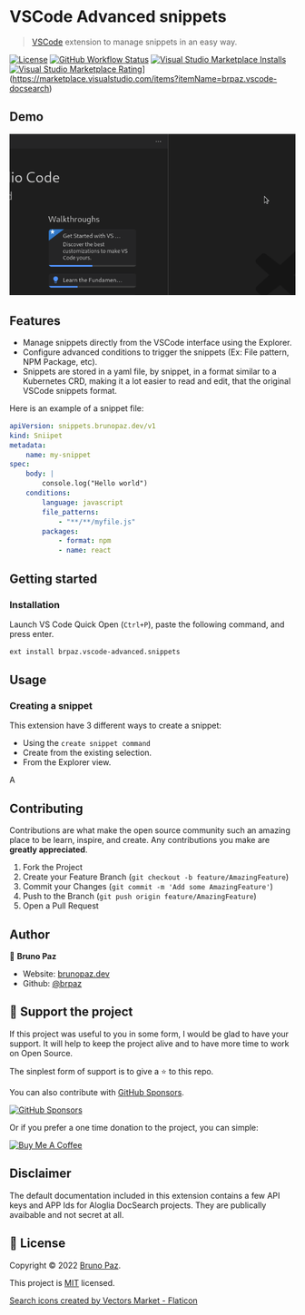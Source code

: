 # VSCode Advanced snippets

> [VSCode](http://code.visualstudio.com) extension to manage snippets in an easy way.

[![License](https://img.shields.io/badge/License-MIT-yellow.svg?style=for-the-badge)](LICENSE)
[![GitHub Workflow Status](https://img.shields.io/github/workflow/status/brpaz/vscode-docsearch/CI?style=for-the-badge)]()
[![Visual Studio Marketplace Installs](https://img.shields.io/visual-studio-marketplace/i/brpaz.vscode-docsearch?style=for-the-badge)](https://marketplace.visualstudio.com/items?itemName=brpaz.docsearch)
[![Visual Studio Marketplace Rating](https://img.shields.io/visual-studio-marketplace/r/b?style=for-the-badge)](https://img.shields.io/visual-studio-marketplace/i/brpaz.docsearch?style=for-the-badge)](https://marketplace.visualstudio.com/items?itemName=brpaz.vscode-docsearch)


## Demo

![Extension Demo](demo.gif)

## Features

- Manage snippets directly from the VSCode interface using the Explorer.
- Configure advanced conditions to trigger the snippets (Ex: File pattern, NPM Package, etc).
- Snippets are stored in a yaml file, by snippet, in a format similar to a Kubernetes CRD, making it a lot easier to read and edit, that the original VSCode snippets format.

Here is an example of a snippet file:

```yaml
apiVersion: snippets.brunopaz.dev/v1
kind: Sniipet
metadata:
    name: my-snippet
spec:
    body: |
        console.log("Hello world")
    conditions:
        language: javascript
        file_patterns:
            - "**/**/myfile.js"
        packages:
            - format: npm
            - name: react
```

## Getting started


### Installation

Launch VS Code Quick Open (`Ctrl+P`), paste the following command, and press enter.

```sh
ext install brpaz.vscode-advanced.snippets
```

## Usage

### Creating a snippet

This extension have 3 different ways to create a snippet:

- Using the `create snippet command`
- Create from the existing selection.
- From the Explorer view.

A





## Contributing

Contributions are what make the open source community such an amazing place to be learn, inspire, and create. Any contributions you make are **greatly appreciated**.

1. Fork the Project
2. Create your Feature Branch (`git checkout -b feature/AmazingFeature`)
3. Commit your Changes (`git commit -m 'Add some AmazingFeature'`)
4. Push to the Branch (`git push origin feature/AmazingFeature`)
5. Open a Pull Request


## Author

👤 **Bruno Paz**

* Website: [brunopaz.dev](https://brunopaz.dev)
* Github: [@brpaz](https://github.com/brpaz)


## 💛 Support the project

If this project was useful to you in some form, I would be glad to have your support.  It will help to keep the project alive and to have more time to work on Open Source.

The sinplest form of support is to give a ⭐️ to this repo.

You can also contribute with [GitHub Sponsors](https://github.com/sponsors/brpaz).

[![GitHub Sponsors](https://img.shields.io/badge/GitHub%20Sponsors-Sponsor%20Me-red?style=for-the-badge)](https://github.com/sponsors/brpaz)


Or if you prefer a one time donation to the project, you can simple:

<a href="https://www.buymeacoffee.com/Z1Bu6asGV" target="_blank"><img src="https://www.buymeacoffee.com/assets/img/custom_images/orange_img.png" alt="Buy Me A Coffee" style="height: auto !important;width: auto !important;" ></a>


## Disclaimer

The default documentation included in this extension contains a few API keys and APP Ids for Aloglia DocSearch projects. They are publically avaibable and not secret at all.

## 📝 License


Copyright © 2022 [Bruno Paz](https://github.com/brpaz).

This project is [MIT](https://opensource.org/licenses/MIT) licensed.

<a href="https://www.flaticon.com/free-icons/search" title="search icons">Search icons created by Vectors Market - Flaticon</a>

